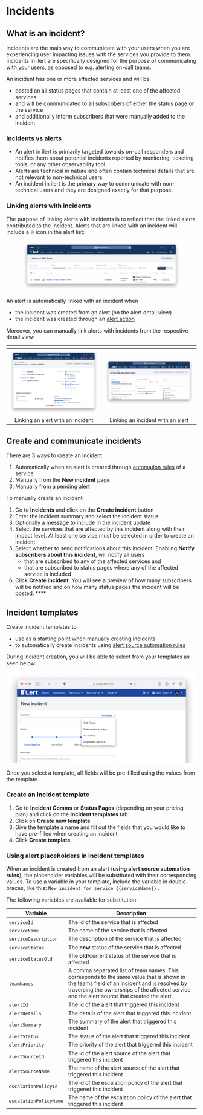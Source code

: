 # Incidents

## What is an incident?

Incidents are the main way to communicate with your users when you are experiencing user impacting issues with the services you provide to them. Incidents in ilert are specifically designed for the purpose of communicating with your users, as opposed to e.g. alerting on-call teams.

An incident has one or more affected services and will be

* posted an all status pages that contain at least one of the affected services
* and will be communicated to all subscribers of either the status page or the service
* and additionally inform subscribers that were manually added to the incident

### Incidents vs alerts

* An alert in ilert is primarily targeted towards on-call responders and notifies them about potential incidents reported by monitoring, ticketing tools, or any other observability tool.
* Alerts are technical in nature and often contain technical details that are not relevant to non-technical users
* An incident in ilert is the primary way to communicate with non-technical users and they are designed exactly for that purpose.

### Linking alerts with incidents

The purpose of linking alerts with incidents is to reflect that the linked alerts contributed to the incident. Alerts that are linked with an incident will include a :fire: icon in the alert list:

<figure><img src="../.gitbook/assets/image (1) (1) (1).png" alt=""><figcaption></figcaption></figure>

An alert is automatically linked with an incident when

* the incident was created from an alert (on the alert detail view)
* the incident was created through an [alert action](services.md#automation-with-alert-sources)

Moreover, you can manually link alerts with incidents from the respective detail view:

<table data-full-width="true"><thead><tr><th align="center"></th><th align="center"></th></tr></thead><tbody><tr><td align="center"><img src="../.gitbook/assets/Screenshot 2023-10-05 at 12.10.10.png" alt=""></td><td align="center"><img src="../.gitbook/assets/Screenshot 2023-10-05 at 12.11.23.png" alt=""></td></tr><tr><td align="center">Linking an alert with an incident</td><td align="center">Linking an incident with an alert</td></tr></tbody></table>

## Create and communicate incidents

There are 3 ways to create an incident

1. Automatically when an alert is created through [automation rules](services.md#automation-with-alert-sources) of a service
2. Manually from the **New incident** page
3. Manually from a pending alert

To manually create an incident

1. Go to **Incidents** and click on the **Create incident** button
2. Enter the incident summary and select the incident status
3. Optionally a message to include in the incident update
4. Select the services that are affected by this incident along with their impact level. At least one service must be selected in order to create an incident.
5. Select whether to send notifications about this incident. Enabling **Notify subscribers about this incident**, will notify all users
   * that are subscribed to any of the affected services and
   * that are subscribed to status pages where any of the affected service is included
6. Click **Create incident**. You will see a preview of how many subscribers will be notified and on how many status pages the incident will be posted. \*\*\*\*

## Incident templates

Create incident templates to

* use as a starting point when manually creating incidents
* to automatically create incidents using [alert source automation rules](services.md#automation-with-alert-sources)

During incident creation, you will be able to select from your templates as seen below:

![](<../.gitbook/assets/Screenshot 2022-01-08 at 00.20.19.png>)

Once you select a template, all fields will be pre-filled using the values from the template.

### Create an incident template <a href="#create-an-incident-template" id="create-an-incident-template"></a>

1. Go to **Incident Comms** or **Status Pages** (depending on your pricing plan) and click on the **Incident templates** tab
2. Click on **Create new template**
3. Give the template a name and fill out the fields that you would like to have pre-filled when creating an incident
4. Click **Create template**

### Using alert placeholders in incident templates <a href="#use-an-incident-template" id="use-an-incident-template"></a>

When an incident is created from an alert (**using alert source automation rules**), the placeholder variables will be substituted with their corresponding values. To use a variable in your template, include the variable in double-braces, like this: `New incident for service {{serviceName}}` .

The following variables are available for substitution:

| Variable               | Description                                                                                                                                                                                                                                |
| ---------------------- | ------------------------------------------------------------------------------------------------------------------------------------------------------------------------------------------------------------------------------------------ |
| `serviceId`            | The id of the service that is affected                                                                                                                                                                                                     |
| `serviceName`          | The name of the service that is affected                                                                                                                                                                                                   |
| `serviceDescription`   | The description of the service that is affected                                                                                                                                                                                            |
| `serviceStatus`        | The **new** status of the service that is affected                                                                                                                                                                                         |
| `serviceStatusOld`     | The **old**/current status of the service that is affected                                                                                                                                                                                 |
| `teamNames`            | A comma separated list of team names. This corresponds to the same value that is shown in the teams field of an incident and is resolved by traversing the ownerships of the affected service and the alert source that created the alert. |
| `alertId`              | The id of the alert that triggered this incident                                                                                                                                                                                           |
| `alertDetails`         | The details of the alert that triggered this incident                                                                                                                                                                                      |
| `alertSummary`         | The summary of the alert that triggered this incident                                                                                                                                                                                      |
| `alertStatus`          | The status of the alert that triggered this incident                                                                                                                                                                                       |
| `alertPriority`        | The priority of the alert that triggered this incident                                                                                                                                                                                     |
| `alertSourceId`        | The id of the alert source of the alert that triggered this incident                                                                                                                                                                       |
| `alertSourceName`      | The name of the alert source of the alert that triggered this incident                                                                                                                                                                     |
| `escalationPolicyId`   | The id of the escalation policy of the alert that triggered this incident                                                                                                                                                                  |
| `escalationPolicyName` | The name of the escalation policy of the alert that triggered this incident                                                                                                                                                                |
